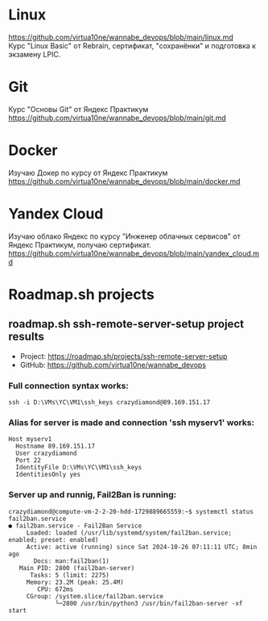 # Linux  
https://github.com/virtua10ne/wannabe_devops/blob/main/linux.md  
Курс "Linux Basic" от Rebrain, сертификат, "сохранёнки" и подготовка к экзамену LPIC.  

# Git  
Курс "Основы Git" от Яндекс Практикум
https://github.com/virtua10ne/wannabe_devops/blob/main/git.md  

# Docker  
Изучаю Докер по курсу от Яндекс Практикум
https://github.com/virtua10ne/wannabe_devops/blob/main/docker.md  

# Yandex Cloud
Изучаю облако Яндекс по курсу "Инженер облачных сервисов" от Яндекс Практикум, получаю сертификат.
https://github.com/virtua10ne/wannabe_devops/blob/main/yandex_cloud.md


# Roadmap.sh projects  
## roadmap.sh ssh-remote-server-setup project results  
- Project: https://roadmap.sh/projects/ssh-remote-server-setup   
- GitHub: https://github.com/virtua10ne/wannabe_devops  
  
### Full connection syntax works:  
```
ssh -i D:\VMs\YC\VM1\ssh_keys crazydiamond@89.169.151.17  
```
  
### Alias for server is made and connection 'ssh myserv1' works:  
```
Host myserv1  
  Hostname 89.169.151.17  
  User crazydiamond  
  Port 22  
  IdentityFile D:\VMs\YC\VM1\ssh_keys  
  IdentitiesOnly yes  
```
  
### Server up and runnig, Fail2Ban is running:  
```
crazydiamond@compute-vm-2-2-20-hdd-1729889665559:~$ systemctl status fail2ban.service  
● fail2ban.service - Fail2Ban Service  
     Loaded: loaded (/usr/lib/systemd/system/fail2ban.service; enabled; preset: enabled)  
     Active: active (running) since Sat 2024-10-26 07:11:11 UTC; 8min ago  
       Docs: man:fail2ban(1)  
   Main PID: 2800 (fail2ban-server)  
      Tasks: 5 (limit: 2275)  
     Memory: 23.2M (peak: 25.4M)  
        CPU: 672ms  
     CGroup: /system.slice/fail2ban.service  
             └─2800 /usr/bin/python3 /usr/bin/fail2ban-server -xf start  
```

